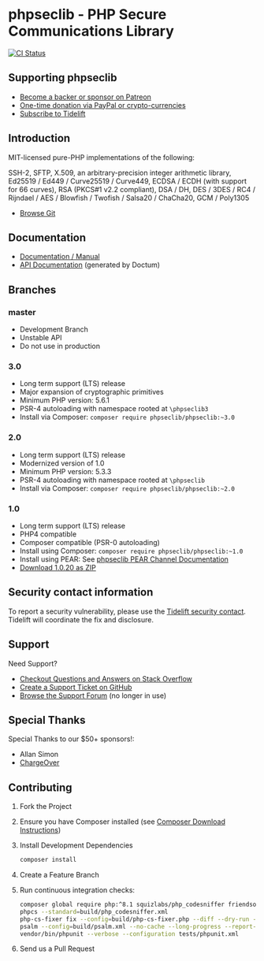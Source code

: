 # phpseclib - PHP Secure Communications Library

[![CI Status](https://github.com/phpseclib/phpseclib/actions/workflows/ci.yml/badge.svg?branch=3.0&event=push 'CI Status')](https://github.com/phpseclib/phpseclib)

## Supporting phpseclib

- [Become a backer or sponsor on Patreon](https://www.patreon.com/phpseclib)
- [One-time donation via PayPal or crypto-currencies](http://sourceforge.net/donate/index.php?group_id=198487)
- [Subscribe to Tidelift](https://tidelift.com/subscription/pkg/packagist-phpseclib-phpseclib?utm_source=packagist-phpseclib-phpseclib&utm_medium=referral&utm_campaign=readme)

## Introduction

MIT-licensed pure-PHP implementations of the following:

SSH-2, SFTP, X.509, an arbitrary-precision integer arithmetic library, Ed25519 / Ed449 / Curve25519 / Curve449, ECDSA / ECDH (with support for 66 curves), RSA (PKCS#1 v2.2 compliant), DSA / DH, DES / 3DES / RC4 / Rijndael / AES / Blowfish / Twofish / Salsa20 / ChaCha20, GCM / Poly1305

- [Browse Git](https://github.com/phpseclib/phpseclib)

## Documentation

- [Documentation / Manual](https://phpseclib.com/)
- [API Documentation](https://api.phpseclib.com/3.0/) (generated by Doctum)

## Branches

### master

- Development Branch
- Unstable API
- Do not use in production

### 3.0

- Long term support (LTS) release
- Major expansion of cryptographic primitives
- Minimum PHP version: 5.6.1
- PSR-4 autoloading with namespace rooted at `\phpseclib3`
- Install via Composer: `composer require phpseclib/phpseclib:~3.0`

### 2.0

- Long term support (LTS) release
- Modernized version of 1.0
- Minimum PHP version: 5.3.3
- PSR-4 autoloading with namespace rooted at `\phpseclib`
- Install via Composer: `composer require phpseclib/phpseclib:~2.0`

### 1.0

- Long term support (LTS) release
- PHP4 compatible
- Composer compatible (PSR-0 autoloading)
- Install using Composer: `composer require phpseclib/phpseclib:~1.0`
- Install using PEAR: See [phpseclib PEAR Channel Documentation](http://phpseclib.sourceforge.net/pear.htm)
- [Download 1.0.20 as ZIP](http://sourceforge.net/projects/phpseclib/files/phpseclib1.0.20.zip/download)

## Security contact information

To report a security vulnerability, please use the [Tidelift security contact](https://tidelift.com/security). Tidelift will coordinate the fix and disclosure.

## Support

Need Support?

- [Checkout Questions and Answers on Stack Overflow](http://stackoverflow.com/questions/tagged/phpseclib)
- [Create a Support Ticket on GitHub](https://github.com/phpseclib/phpseclib/issues/new)
- [Browse the Support Forum](http://www.frostjedi.com/phpbb/viewforum.php?f=46) (no longer in use)

## Special Thanks

Special Thanks to our $50+ sponsors!:

- Allan Simon
- [ChargeOver](https://chargeover.com/)

## Contributing

1. Fork the Project

2. Ensure you have Composer installed (see [Composer Download Instructions](https://getcomposer.org/download/))

3. Install Development Dependencies

   ```sh
   composer install
   ```

4. Create a Feature Branch

5. Run continuous integration checks:
   ```sh
   composer global require php:^8.1 squizlabs/php_codesniffer friendsofphp/php-cs-fixer vimeo/psalm
   phpcs --standard=build/php_codesniffer.xml
   php-cs-fixer fix --config=build/php-cs-fixer.php --diff --dry-run --using-cache=no
   psalm --config=build/psalm.xml --no-cache --long-progress --report-show-info=false --output-format=text
   vendor/bin/phpunit --verbose --configuration tests/phpunit.xml
   ```
6. Send us a Pull Request
